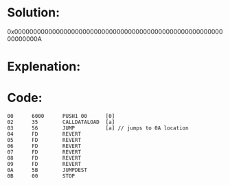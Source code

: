 # Solution:
0x000000000000000000000000000000000000000000000000000000000000000A

# Explenation:


# Code:
```
00      6000      PUSH1 00      [0]
02      35        CALLDATALOAD  [a]
03      56        JUMP          [a] // jumps to 0A location
04      FD        REVERT
05      FD        REVERT
06      FD        REVERT
07      FD        REVERT
08      FD        REVERT
09      FD        REVERT
0A      5B        JUMPDEST
0B      00        STOP
```
